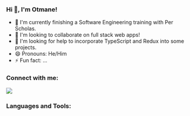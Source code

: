### Hi 👋, I'm Otmane!


- 🔭 I'm currently finishing a Software Engineering training with Per Scholas.
- 👯 I'm looking to collaborate on full stack web apps!
- 🤔 I'm looking for help to incorporate TypeScript and Redux into some projects.
- 😄 Pronouns: He/Him
- ⚡ Fun fact: ...

### Connect with me:
[<img src="{https://img.shields.io/badge/LinkedIn-0077B5?style=for-the-badge&logo=linkedin&logoColor=white}" />](https://www.linkedin.com/in/otmane-aatik/)
### Languages and Tools:
